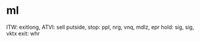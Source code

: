 # ml
ITW: exitlong, ATVI: sell putside, 
stop: ppl, nrg, vnq, mdlz, epr hold: sig, sig, vktx
exit: whr
